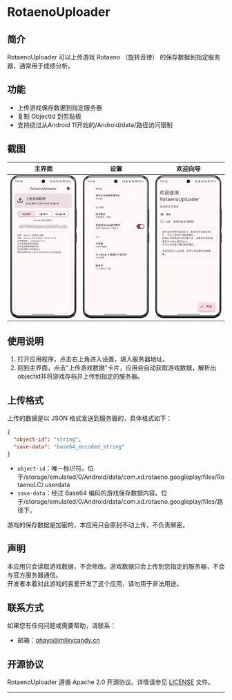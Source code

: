 # RotaenoUploader

## 简介

RotaenoUploader 可以上传游戏 Rotaeno （旋转音律） 的保存数据到指定服务器，通常用于成绩分析。

## 功能

- 上传游戏保存数据到指定服务器
- 复制 ObjectId 到剪贴板
- 支持绕过从Android 11开始的/Android/data/路径访问限制

## 截图

|             主界面             |               设置               |              欢迎向导               |
|:---------------------------:|:------------------------------:|:-------------------------------:|
| ![主界面](Screenshot_Main.png) | ![设置](Screenshot_Settings.png) | ![欢迎界面](Screenshot_Welcome.png) |

## 使用说明

1. 打开应用程序，点击右上角进入设置，填入服务器地址。
2. 回到主界面，点击“上传游戏数据”卡片，应用会自动获取游戏数据，解析出objectId并将游戏存档并上传到指定的服务器。

## 上传格式

上传的数据是以 JSON 格式发送到服务器的，具体格式如下：

```json
{
  "object-id": "string",
  "save-data": "base64_encoded_string"
}
```

- `object-id`：唯一标识符。位于/storage/emulated/0/Android/data/com.xd.rotaeno.googleplay/files/RotaenoLC/.userdata
- `save-data`：经过 Base64 编码的游戏保存数据内容。位于/storage/emulated/0/Android/data/com.xd.rotaeno.googleplay/files/路径下。

游戏的保存数据是加密的，本应用只会原封不动上传，不负责解密。

## 声明

本应用只会读取游戏数据，不会修改。游戏数据只会上传到您指定的服务器，不会与官方服务器通信。  
开发者本着对此游戏的喜爱开发了这个应用，请勿用于非法用途。

## 联系方式

如果您有任何问题或需要帮助，请联系：

- 邮箱：ohayo@milkycandy.cn

## 开源协议

RotaenoUploader 遵循 Apache 2.0 开源协议。详情请参见 [LICENSE](LICENSE) 文件。

---